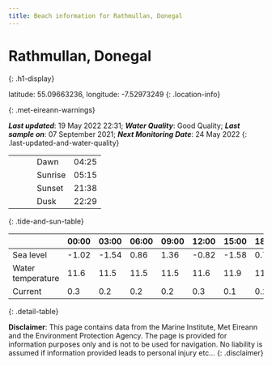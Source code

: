 ```yaml
---
title: Beach information for Rathmullan, Donegal
---
```

# Rathmullan, Donegal 
{: .h1-display}

latitude: 55.09663236, longitude: -7.52973249
{: .location-info}


{: .met-eireann-warnings}

___Last updated___: 19 May 2022 22:31; ___Water Quality___: Good Quality;
___Last sample on___: 07 September 2021; ___Next Monitoring Date___: 24 May 2022
{: .last-updated-and-water-quality}

|   |   |   |   |   |
|---|---|---|---|---|
|   |   |   | Dawn  | 04:25 |
|   |   |   | Sunrise  | 05:15 |
|   |   |   | Sunset  | 21:38 |
|   |   |   | Dusk  | 22:29 |
{: .tide-and-sun-table}

<div></div>

| | 00:00 | 03:00 | 06:00 | 09:00 | 12:00 | 15:00 | 18:00 | 21:00 |
|---|---|---|---|---|---|---|---|---|
| Sea level | -1.02 | -1.54 | 0.86 | 1.36| -0.82 | -1.58 | 0.76 | 1.74 |
| Water temperature | 11.6 | 11.5 | 11.5 | 11.5 | 11.6 | 11.9 | 11.9 | 11.9 |
| Current | 0.3 | 0.2 | 0.2 | 0.2 | 0.3| 0.1 | 0.2 | 0.1 |
{: .detail-table}

__Disclaimer__: This page contains data from the Marine Institute,
Met Eireann and the Environment Protection Agency. The page is provided for
information purposes only and is not to be used for navigation. No liability
is assumed if information provided leads to personal injury etc...
{: .disclaimer}